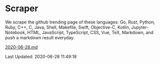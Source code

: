 # Scraper

We scrape the github trending page of these languages: Go, Rust, Python, Ruby, C++, C, Java, Shell, Makefile, Swift, Objective-C, Kotlin, Jupyter-Notebook, HTML, JavaScript, TypeScript, CSS, Vue, TeX, Markdown, and push a markdown result everyday.

[2020-06-28.md](https://github.com/yangwenmai/Scraper/blob/master/2020-06-28.md)

Last Updated: 2020-06-28 11:49:18